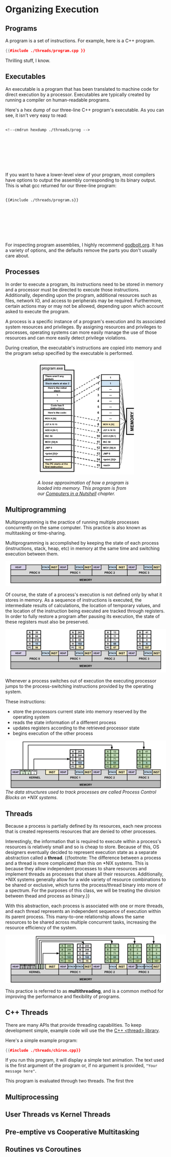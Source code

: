 <!--slider web-->

# Organizing Execution

<!--slider both-->

## Programs

A program is a set of instructions.
For example, here is a C++ program.

```cpp
{{#include ./threads/program.cpp }}
```
Thrilling stuff, I know.

<!--slider split-->

## Executables

<!--slider row-split-->

An executable is a program that has been translated to machine code for direct execution by a processor. Executables are typically created by running a compiler on human-readable programs. 

Here's a hex dump of our three-line C++ program's executable. As you can see, it isn't very easy to read:

<div style="height: 10em; overflow: scroll;">

```console
<!--cmdrun hexdump ./threads/prog -->
```

</div>

<!--slider cell-split-->

If you want to have a lower-level view of your program, most compilers have options to output the assembly corresponding to its binary output.
This is what gcc returned for our three-line program: 

<div style="height: 10em; overflow: scroll;">

```x86asm
{{#include ./threads/program.s}}
```

</div>


For inspecting program assemblies, I highly recommend [godbolt.org](https://godbolt.org/).
It has a variety of options, and the defaults remove the parts you don't usually care about.

<!--slider split-->

## Processes

<!--slider row-split-->

<!--slider web-->
In order to execute a program, its instructions need to be stored in memory and a processor must be directed to execute those instructions.
Additionally, depending upon the program, additional resources such as files, network IO, and access to peripherals may be required.
Furthermore, certain actions may or may not be allowed, depending upon which account asked to execute the program.

A process is a specific instance of a program's execution and its associated system resources and privileges.
By assigning resources and privileges to processes, operating systems can more easily manage the use of those resources and can more easily detect privilege violations.

During creation, the executable's instructions are copied into memory and the program setup specified by the executable is performed.

<!--slider both-->
<!--slider cell-split-->

<div style="width: 60%; margin: auto;">

![](./threads/prog_load.svg)

*A loose approximation of how a program is loaded into memory. This program is from our [Computers in a Nutshell](./computers.md) chapter.*
</div>

<!--slider split-->

## Multiprogramming

Multiprogramming is the practice of running multiple processes concurrently on the same computer.
This practice is also known as multitasking or time-sharing.

Multiprogramming is accomplished by keeping the state of each process (instructions, stack, heap, etc) in memory at the same time and switching execution between them.

![](./threads/proc_base.svg)

<!--slider split-->

Of course, the state of a process's execution is not defined only by what it stores in memory.
As a sequence of instructions is executed, the intermediate results of calculations, the location of temporary values, and the location of the instruction being executed are tracked through registers.
In order to fully restore a program after pausing its execution, the state of these registers must also be preserved.

![](./threads/proc_registers.svg)


<!--slider split-->

Whenever a process switches out of execution the executing processor jumps to the process-switching instructions provided by the operating system.


These instructions:
- store the processors current state into memory reserved by the operating system
- reads the state information of a different process
- updates registers according to the retrieved processor state
- begins execution of the other process

![](./threads/proc_pcb.svg)
*The data structures used to track processes are called Process Control Blocks on \*NIX systems.*

<!--slider split-->

## Threads

Because a process is partially defined by its resources, each new process that is created represents resources that are denied to other processes.

Interestingly, the information that is required to execute within a process's resources is relatively small and so is cheap to store. Because of this, OS designers eventually decided to represent execution state as a separate abstraction called a **thread**. {{footnote: The difference between a process and a thread is more complicated than this on *NIX systems. This is because they allow independent processes to share resources and implement threads as processes that share all their resources. Additionally, *NIX systems generally allow for a wide variety of resource combinations to be shared or exclusive, which turns the process/thread binary into more of a spectrum. For the purposes of this class, we will be treating the division between thead and process as binary.}}

With this abstraction, each process is associated with one or more threads, and each thread represents an independent sequence of execution within its parent process.
This many-to-one relationship allows the same resources to be shared across multiple concurrent tasks, increasing the resource efficiency of the system.

![](./threads/proc_tcb.svg)

This practice is referred to as **multithreading**, and is a common method for improving the performance and flexibility of programs.

<!--slider split-->


## C++ Threads

There are many APIs that provide threading capabilities.
To keep development simple, example code will use the the [C++ \<thread\> library](https://en.cppreference.com/w/cpp/thread).

Here's a simple example program:
```cpp
{{#include ./threads/chiron.cpp}}
```

If you run this program, it will display a simple text animation.
The text used is the first argument of the program or, if no argument is provided, `"Your message here"`.

This program is evaluated through two threads.
The first thre


<!--slider split-->

## Multiprocessing




## User Threads vs Kernel Threads


## Pre-emptive vs Cooperative Multitasking


## Routines vs Coroutines

